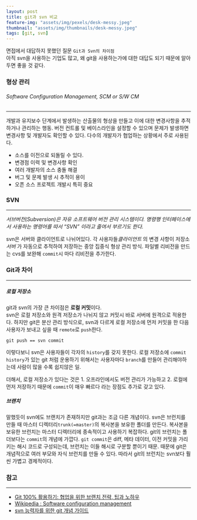 ```yaml
---
layout: post
title: git과 svn 비교
feature-img: "assets/img/pexels/desk-messy.jpeg"
thumbnail: "assets/img/thumbnails/desk-messy.jpeg"
tags: [git, svn]
---
```


면접에서 대답하지 못했던 질문 `Git과 Svn의 차이점`  
아직 svn을 사용하는 기업도 많고, 왜 git을 사용하는가에 대한 대답도 되기 때문에 알아두면 좋을 것 같다.  

### 형상 관리
###### Software Configuration Management, SCM or S/W CM
- - -
개발과 유지보수 단계에서 발생하는 산출물의 형상을 만들고 이에 대한 변경사항을 추적하거나 관리하는 행동. 버전 컨트롤 및 베이스라인을 설정할 수 있으며 문제가 발생하면 변경사항 및 개발자도 확인할 수 있다. 다수의 개발자가 협업하는 상황에서 주로 사용된다.  

- 소스를 이전으로 되돌릴 수 있다.
- 변경점 이력 및 변경사항 확인
- 여러 개발자의 소스 충돌 해결
- 버그 및 문제 발생 시 추적이 용이
- 오픈 소스 프로젝트 개발시 특히 중요

### SVN
- - -
*서브버전(Subversion)은 자유 소프트웨어 버전 관리 시스템이다. 명령행 인터페이스에서 사용하는 명령어를 따서 “SVN” 이라고 줄여서 부르기도 한다.*  

svn은 서버와 클라이언트로 나뉘어있다. 각 사용자들*클라이언트* 의 변경 사항이 저장소*서버* 가 자동으로 추적하여 저장하는 중앙 집중식 형상 관리 방식. 파일별 리비전을 만드는 cvs를 보완해 `commit`시 마다 리비전을 추가한다.




### Git과 차이
- - -
##### 로컬 저장소
git과 svn의 가장 큰 차이점은 **로컬 커밋**이다.  
svn은 로컬 저장소와 원격 저장소가 나뉘지 않고 커밋시 바로 서버에 원격으로 적용한다. 하지만 git은 분산 관리 방식으로, svn과 다르게 로컬 저장소에 먼저 커밋을 한 다음 사용자가 보내고 싶을 때 `remote`로 `push`한다. 
````
git push == svn commit
```` 
이렇다보니 svn은 사용자들이 각자의 `history`를 갖지 못한다. 로컬 저장소에 `commit history`가 있는 git 처럼 운용하기 위해서는 사용자마다 `branch`를 만들어 관리해야하는데 사람이 많을 수록 쉽지않은 일.  

더해서, 로컬 저장소가 있다는 것은 1. 오프라인에서도 버전 관리가 가능하고 2. 로컬에 먼저 저장하기 때문에 `commit`이 매우 빠르다 라는 장점도 추가로 갖고 있다.


##### 브랜치
말했듯이 svn에도 브랜치가 존재하지만 git과는 조금 다른 개념이다. svn은 브런치를 만들 때 마스터 디렉터리`trunk(=master)`의 복사본을 보유한 폴더를 만든다. 복사본을 보유한 브런치는 마스터 디렉터리에 종속적이고 사용하기 복잡하다. git의 브런치는 폴더보다는 `commit`의 개념에 가깝다. `git commit`은 diff, 메타 데이터, 이전 커밋을 가리키는 해시 코드로 구성되는데, 브런치는 이들 해시로 구분할 뿐이기 때문. 때문에 git은 개념적으로 여러 부모와 자식 브런치를 만들 수 있다. 따라서 git의 브런치는 svn보다 훨씬 가볍고 경제적이다.


### 참고
- - -

- [Git 100% 활용하기: 협업을 위한 브랜치 전략, 팁과 노하우](https://academy.realm.io/kr/posts/360andev-savvas-dalkitsis-using-git-like-a-pro/)
- [Wikipedia : Software configuration management](https://en.wikipedia.org/wiki/Software_configuration_management)
- [svn 능력자를 위한 git 개념 가이드](https://www.slideshare.net/einsub/svn-git-17386752)
